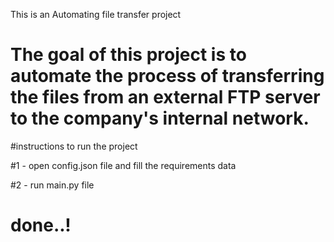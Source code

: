 This is an Automating file transfer project 
# The goal of this project is to automate the process of transferring the files from an external FTP server to the company's internal network.

#instructions to run the project 

#1 - open config.json file and fill the requirements data

#2 - run main.py file 

# done..!
